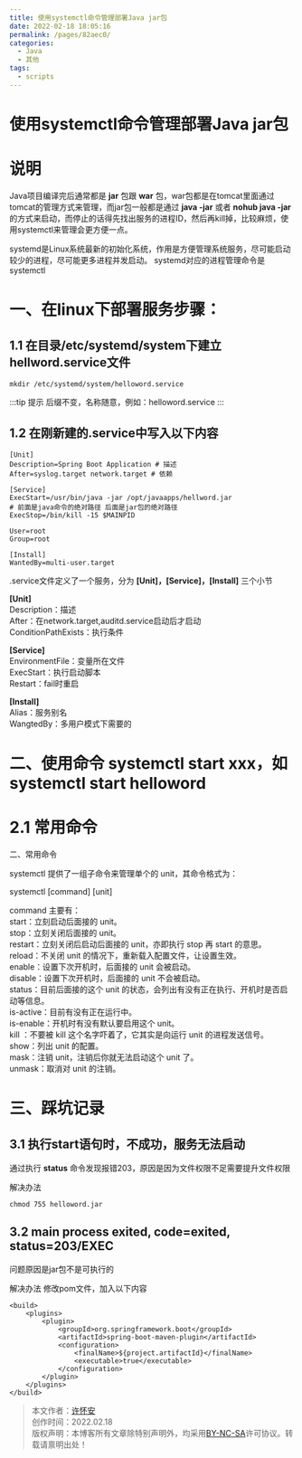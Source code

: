 ```yaml
---
title: 使用systemctl命令管理部署Java jar包
date: 2022-02-18 18:05:16
permalink: /pages/82aec0/
categories:
  - Java
  - 其他
tags:
  - scripts
---
```

  
# 使用systemctl命令管理部署Java jar包
# 说明
Java项目编译完后通常都是 **jar** 包跟 **war** 包，war包都是在tomcat里面通过tomcat的管理方式来管理，而jar包一般都是通过 **java -jar** 或者 **nohub java -jar**
的方式来启动，而停止的话得先找出服务的进程ID，然后再kill掉，比较麻烦，使用systemctl来管理会更方便一点。

systemd是Linux系统最新的初始化系统，作用是方便管理系统服务，尽可能启动较少的进程，尽可能更多进程并发启动。
systemd对应的进程管理命令是systemctl

# 一、在linux下部署服务步骤：
## 1.1 在目录/etc/systemd/system下建立hellword.service文件
```shell
mkdir /etc/systemd/system/helloword.service
```
:::tip 提示
后缀不变，名称随意，例如：helloword.service
:::

## 1.2 在刚新建的.service中写入以下内容
```shell
[Unit]
Description=Spring Boot Application # 描述
After=syslog.target network.target # 依赖

[Service]
ExecStart=/usr/bin/java -jar /opt/javaapps/hellword.jar
# 前面是java命令的绝对路径 后面是jar包的绝对路径
ExecStop=/bin/kill -15 $MAINPID

User=root 
Group=root
 
[Install]
WantedBy=multi-user.target
```
.service文件定义了一个服务，分为 **[Unit]，[Service]，[Install]** 三个小节

**[Unit]**</br>
Description：描述</br>
After：在network.target,auditd.service启动后才启动</br>
ConditionPathExists：执行条件</br>

**[Service]**</br>
EnvironmentFile：变量所在文件</br>
ExecStart：执行启动脚本</br>
Restart：fail时重启</br>

**[Install]**</br>
Alias：服务别名</br>
WangtedBy：多用户模式下需要的</br>

# 二、使用命令 systemctl start xxx，如 systemctl start helloword
# 2.1 常用命令 
二、常用命令

systemctl 提供了一组子命令来管理单个的 unit，其命令格式为：

systemctl [command] [unit]

command 主要有：</br>
start：立刻启动后面接的 unit。</br>
stop：立刻关闭后面接的 unit。</br>
restart：立刻关闭后启动后面接的 unit，亦即执行 stop 再 start 的意思。</br>
reload：不关闭 unit 的情况下，重新载入配置文件，让设置生效。</br>
enable：设置下次开机时，后面接的 unit 会被启动。</br>
disable：设置下次开机时，后面接的 unit 不会被启动。</br>
status：目前后面接的这个 unit 的状态，会列出有没有正在执行、开机时是否启动等信息。</br>
is-active：目前有没有正在运行中。</br>
is-enable：开机时有没有默认要启用这个 unit。</br>
kill ：不要被 kill 这个名字吓着了，它其实是向运行 unit 的进程发送信号。</br>
show：列出 unit 的配置。</br>
mask：注销 unit，注销后你就无法启动这个 unit 了。</br>
unmask：取消对 unit 的注销。</br>

# 三、踩坑记录
## 3.1 执行start语句时，不成功，服务无法启动
通过执行 **status** 命令发现报错203，原因是因为文件权限不足需要提升文件权限

解决办法
```shell
chmod 755 helloword.jar
```

## 3.2 main process exited, code=exited, status=203/EXEC
问题原因是jar包不是可执行的

解决办法
修改pom文件，加入以下内容
```shell
<build>
    <plugins>
        <plugin>
            <groupId>org.springframework.boot</groupId>
            <artifactId>spring-boot-maven-plugin</artifactId>
            <configuration>
                <finalName>${project.artifactId}</finalName>
                <executable>true</executable>
            </configuration>
        </plugin>
    </plugins>
</build>
```

>本文作者：[许怀安](https://dbsecurity.com.cn/)
><br/>创作时间：2022.02.18
><br/>版权声明：本博客所有文章除特别声明外，均采用[BY-NC-SA](https://creativecommons.org/licenses/by-nc-sa/4.0/deed.zh)许可协议。转载请禀明出处！
